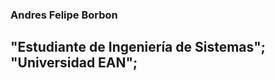 <h3>
    Andres Felipe Borbon
</h3>
<h2>
  "Estudiante de Ingeniería de Sistemas";
  "Universidad EAN";
</h2>

